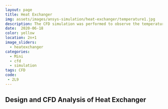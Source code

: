 ```yaml
---
layout: page
title: Heat Exchanger
img: assets/images/ansys-simulation/heat-exchanger/temperature1.jpg
description: The CFD simulation was performed to observe the temperature, presssure and velocity at different location in the heat exchanger.
date:  2020-06-18
color: yellow
location: 2n+1
image_sliders:
  - heatexchanger
categories:
  - Mini
  - cfd 
  - simulation
tags: CFD
code:
 - 2L9
---
```


## Design and CFD Analysis of Heat Exchanger

